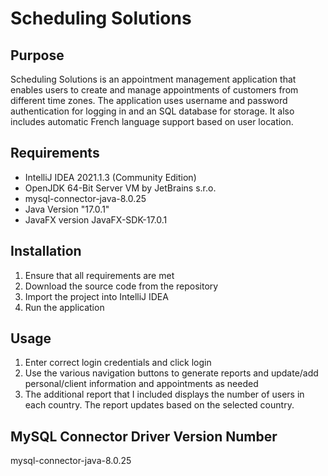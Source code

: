 <h1>Scheduling Solutions</h1>

<h2>Purpose</h2>
<p>Scheduling Solutions is an appointment management application that enables users to create and manage appointments of customers from different time zones. The application uses username and password authentication for logging in and an SQL database for storage. It also includes automatic French language support based on user location.</p>

<h2>Requirements</h2>
<ul>
    <li>IntelliJ IDEA 2021.1.3 (Community Edition) </li>
    <li>OpenJDK 64-Bit Server VM by JetBrains s.r.o.</li>
    <li>mysql-connector-java-8.0.25</li>
    <li>Java Version "17.0.1"</li>
    <li>JavaFX version JavaFX-SDK-17.0.1</li>
</ul>

<h2>Installation</h2>
<ol>
    <li>Ensure that all requirements are met</li>
    <li>Download the source code from the repository</li>
    <li>Import the project into IntelliJ IDEA </li>
    <li>Run the application</li>
</ol>

<h2>Usage</h2>
<ol>
    <li>Enter correct login credentials and click login</li>
    <li>Use the various navigation buttons to generate reports and update/add personal/client information and appointments as needed</li>
    <li>The additional report that I included displays the number of users in each country. The report updates based on the selected country.</li>
</ol>

<h2>MySQL Connector Driver Version Number</h2>
<p>mysql-connector-java-8.0.25</p>
